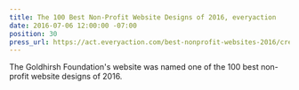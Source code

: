 ```yaml
---
title: The 100 Best Non-Profit Website Designs of 2016, everyaction
date: 2016-07-06 12:00:00 -07:00
position: 30
press_url: https://act.everyaction.com/best-nonprofit-websites-2016/creative/goldhirshfoundation
---
```


The Goldhirsh Foundation's website was named one of the 100 best non-profit website designs of 2016.

